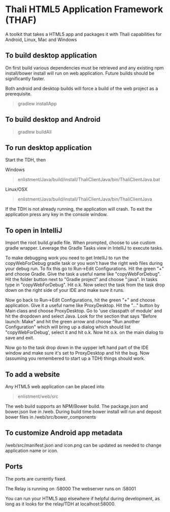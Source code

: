 Thali HTML5 Application Framework (THAF)
========================================

A toolkit that takes a HTML5 app and packages it with Thali capabilities for Android, Linux, Mac and Windows

To build desktop application
----------------------------
On first build various dependencies must be retrieved and any existing npm install/bower install will run on web application.  Future builds should be significantly faster.

Both android and desktop builds will force a build of the web project as a prerequisite.

>gradlew installApp

To build desktop and Android
----------------------------
>gradlew buildAll

To run desktop application
--------------------------
Start the TDH, then

Windows
>enlistment/Java/build/install/ThaliClientJava/bin/ThaliClientJava.bat

Linux/OSX
>enlistment/Java/build/install/ThaliClientJava/bin/ThaliClientJava

If the TDH is not already running, the application will crash.  To exit the application press any key in the console window.

To open in IntelliJ
-------------------
Import the root build.gradle file.  When prompted, choose to use custom gradle wrapper.  Leverage the Gradle Tasks view in IntelliJ to execute tasks.

To make debugging work you need to get IntelliJ to run the copyWebForDebug gradle task or you won't have the right web files during your debug run. To fix this go to Run->Edit Configurations. Hit the green "+" and choose Gradle. Give the task a useful name like "copyWebForDebug". Hit the folder button next to "Gradle project" and choose ":java". In tasks type in "copyWebForDebug". Hit o.k. Now select the task from the task drop down on the right side of your IDE and make sure it runs.

Now go back to Run->Edit Configurations, hit the green "+" and choose application. Give it a useful name like ProxyDesktop. Hit the "..." button by Main class and choose ProxyDesktop. Go to 'use classpath of module' and hit the dropdown and select Java. Look for the section that says "Before launch: Make" and hit the green arrow and choose "Run another Configuration" which will bring up a dialog which should list "copyWebForDebug', select it and hit o.k. Now hit o.k. on the main dialog to save and exit.

Now go to the task drop down in the uypper left hand part of the IDE window and make sure it's set to ProxyDesktop and hit the bug. Now (assuming you remembered to start up a TDH) things should work.

To add a website
----------------
Any HTML5 web application can be placed into 
>enlistment/web/src

The web build supports an NPM/Bower build.  The package.json and bower.json live in /web.  During build time bower install will run and deposit bower files in /web/src/bower_components

To customize Android app metadata
---------------------------------
/web/src/manifest.json and icon.png can be updated as needed to change application name or icon.

Ports
-----
The ports are currently fixed.  

The Relay is running on :58000
The webserver runs on :58001

You can run your HTML5 app elsewhere if helpful during development, as long as it looks for the relay/TDH at localhost:58000.

